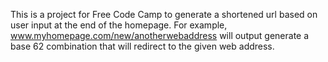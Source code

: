 This is a project for Free Code Camp to generate a shortened url
based on user input at the end of the homepage. For example,
www.myhomepage.com/new/anotherwebaddress will output generate a
base 62 combination that will redirect to the given web address.